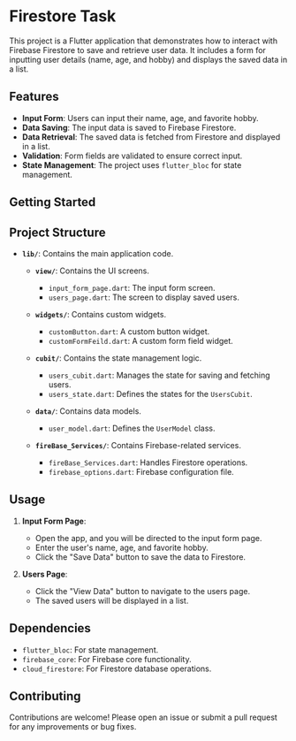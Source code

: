 # Firestore Task

This project is a Flutter application that demonstrates how to interact with Firebase Firestore to save and retrieve user data. It includes a form for inputting user details (name, age, and hobby) and displays the saved data in a list.

## Features

- **Input Form**: Users can input their name, age, and favorite hobby.
- **Data Saving**: The input data is saved to Firebase Firestore.
- **Data Retrieval**: The saved data is fetched from Firestore and displayed in a list.
- **Validation**: Form fields are validated to ensure correct input.
- **State Management**: The project uses `flutter_bloc` for state management.

## Getting Started


## Project Structure

- **`lib/`**: Contains the main application code.

  - **`view/`**: Contains the UI screens.
    - `input_form_page.dart`: The input form screen.
    - `users_page.dart`: The screen to display saved users.

  - **`widgets/`**: Contains custom widgets.
    - `customButton.dart`: A custom button widget.
    - `customFormFeild.dart`: A custom form field widget.

  - **`cubit/`**: Contains the state management logic.
    - `users_cubit.dart`: Manages the state for saving and fetching users.
    - `users_state.dart`: Defines the states for the `UsersCubit`.

  - **`data/`**: Contains data models.
    - `user_model.dart`: Defines the `UserModel` class.

  - **`fireBase_Services/`**: Contains Firebase-related services.
    - `fireBase_Services.dart`: Handles Firestore operations.
    - `firebase_options.dart`: Firebase configuration file.

## Usage

1. **Input Form Page**:
   - Open the app, and you will be directed to the input form page.
   - Enter the user's name, age, and favorite hobby.
   - Click the "Save Data" button to save the data to Firestore.

2. **Users Page**:
   - Click the "View Data" button to navigate to the users page.
   - The saved users will be displayed in a list.

## Dependencies

- `flutter_bloc`: For state management.
- `firebase_core`: For Firebase core functionality.
- `cloud_firestore`: For Firestore database operations.

## Contributing

Contributions are welcome! Please open an issue or submit a pull request for any improvements or bug fixes.

